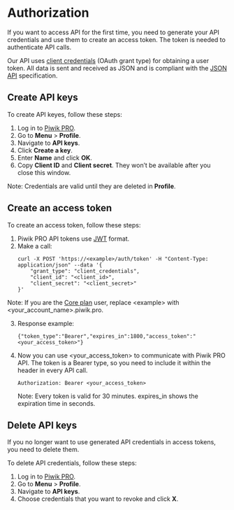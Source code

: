 Authorization
=============

If you want to access API for the first time, you need to generate your API credentials and use them to create an access token. The token is needed to authenticate API calls.

Our API uses [client credentials](https://www.oauth.com/oauth2-servers/access-tokens/client-credentials/) (OAuth grant type) for obtaining a user token. All data is sent and received as JSON and is compliant with the [JSON API](http://jsonapi.org/) specification.

## Create API keys

To create API keyes, follow these steps:

1. Log in to [Piwik PRO](https://piwik.pro/login/).
2. Go to **Menu** &gt; **Profile**.
3. Navigate to **API keys**.
4. Click **Create a key**.
5. Enter **Name** and click **OK**.
6. Copy **Client ID** and **Client secret**. They won’t be available after you close this window.

Note: Credentials are valid until they are deleted in **Profile**.

## Create an access token

To create an access token, follow these steps:

1. Piwik PRO API tokens use [JWT](https://jwt.io/) format.
2. Make a call:
    ```shell
    curl -X POST 'https://<example>/auth/token' -H "Content-Type: application/json" --data '{
        "grant_type": "client_credentials",
        "client_id": "<client_id>",
        "client_secret": "<client_secret>"
    }'
    ```
  Note: If you are the [Core plan](https://piwik.pro/core-plan/) user, replace &lt;example&gt; with &lt;your_account_name&gt;.piwik.pro.


3. Response example:
    ```
    {"token_type":"Bearer","expires_in":1800,"access_token":"<your_access_token>"}
    ```
4. Now you can use &lt;your_access_token&gt; to communicate with Piwik PRO API. The token is a Bearer type, so you need to include it within the header in every API call.  
    ```
    Authorization: Bearer <your_access_token>
    ```
    Note: Every token is valid for 30 minutes. expires_in shows the expiration time in seconds.

## Delete API keys

If you no longer want to use generated API credentials in access tokens, you need to delete them.

To delete API credentials, follow these steps:

1. Log in to [Piwik PRO](https://piwik.pro/login/).
2. Go to **Menu** &gt; **Profile**.
3. Navigate to **API keys**.
4. Choose credentials that you want to revoke and click **X**.
